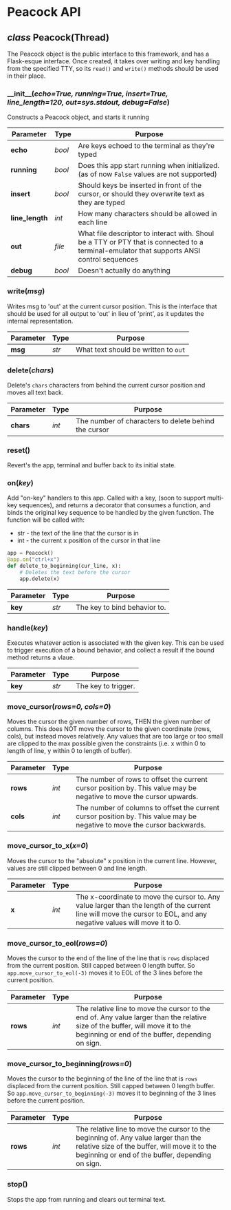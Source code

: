 # Peacock API
## _class_ Peacock(Thread)

The Peacock object is the public interface to this framework, and
has a Flask-esque interface. Once created, it takes over writing and 
key handling from the specified TTY, so its `read()` and `write()` methods
should be used in their place.

### \_\_init\_\_(_echo=True, running=True, insert=True, line\_length=120, out=sys.stdout, debug=False_)
Constructs a Peacock object, and starts it running

| Parameter | Type | Purpose|
|-----------|------|--------|
| __echo__  | _bool_  |Are keys echoed to the terminal as they're typed
| __running__ | _bool_ | Does this app start running when initialized. (as of now `False` values are not supported)
| __insert__ | _bool_ | Should keys be inserted in front of the cursor, or should they overwrite text as they are typed
| __line\_length__ | _int_  | How many characters should be allowed in each line
| __out__ | _file_ |  What file descriptor to interact with. Shoul be a TTY or PTY that is connected to a terminal-emulator that supports ANSI control sequences
| __debug__ | _bool_ |  Doesn't actually do anything

### write(_msg_)
Writes msg to 'out' at the current cursor position. This is the
interface that should be used for all output to 'out' in lieu
of 'print', as it updates the internal representation.

 Parameter | Type | Purpose
-----------|------ |--------
 __msg__	  | _str_ | What text should be written to `out`
 
### delete(_chars_)
Delete's `chars` characters from behind the current cursor position and moves all text back.

 Parameter | Type | Purpose
-----------|-------|--------
 __chars__ | _int_ | The number of characters to delete behind the cursor
 
### reset()
Revert's the app, terminal and buffer back to its initial state.


### on(_key_)
Add "on-key" handlers to this app. Called with a key, (soon to support multi-key sequences), and returns a decorator that consumes a function, and binds the original key sequence to be handled by the given function. The function will be called with: 

* str - the text of the line that the cursor is in
* int - the current x position of the cursor in that line 

```python
app = Peacock()
@app.on("ctrl+x")
def delete_to_beginning(cur_line, x):
	# Deletes the text before the cursor 
	app.delete(x)
```

 Parameter | Type | Purpose
-----------|------|--------
 __key__ | _str_  | The key to bind behavior to.

### handle(_key_)
Executes whatever action is associated with the given key. This can be used to trigger execution of a bound behavior, and collect a result if the bound method returns a vlaue.

 Parameter | Type | Purpose
-----------|------|--------
 __key__ | _str_ | The key to trigger.
 
### move\_cursor(_rows=0, cols=0_)
 Moves the cursor the given number of rows, THEN the given number of columns. This does NOT move the cursor to the given coordinate (rows, cols), but instead moves relatively. Any values that are too large or too small are clipped to the max possible given the constraints (i.e. x within 0 to length of line, y within 0 to length of buffer).

 Parameter | Type | Purpose
-----------|------|--------
 __rows__ | _int_ | The number of rows to offset the current cursor position by. This value may be negative to move the cursor upwards.
 __cols__ | _int_ | The number of columns to offset the current cursor position by. This value may be negative to move the cursor backwards.

### move\_cursor\_to\_x(_x=0_)
Moves the cursor to the "absolute" x position in the current line. However, values are still clipped between 0 and line length.

 Parameter | Type | Purpose
-----------|------|--------
 __x__ | _int_ | The x-coordinate to move the cursor to. Any value larger than the length of the current line will move the cursor to EOL, and any negative values will move it to 0. 
 
### move\_cursor\_to\_eol(_rows=0_)
Moves the cursor to the end of the line of the line that is `rows` displaced
from the current position. Still capped between 0 length buffer. So `app.move_cursor_to_eol(-3)` moves it to EOL of the 3 lines before the current position.

 Parameter | Type | Purpose
-----------|------|--------
 __rows__ | _int_ | The relative line to move the cursor to the end of. Any value larger than the relative size of the buffer, will move it to the beginning or end of the buffer, depending on sign.
 
### move\_cursor\_to\_beginning(_rows=0_)
Moves the cursor to the beginning of the line of the line that is `rows` displaced from the current position. Still capped between 0 length buffer. So `app.move_cursor_to_beginning(-3)` moves it to beginning of the 3 lines before the current position.

 Parameter | Type | Purpose
-----------|------|--------
 __rows__ | _int_ | The relative line to move the cursor to the beginning of. Any value larger than the relative size of the buffer, will move it to the beginning or end of the buffer, depending on sign.

### stop()
Stops the app from running and clears out terminal text.
